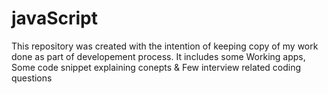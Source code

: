 # javaScript

This repository was created with the intention of keeping copy of my work done as part of developement process. It includes some Working apps, Some code snippet explaining conepts & Few interview related coding questions
